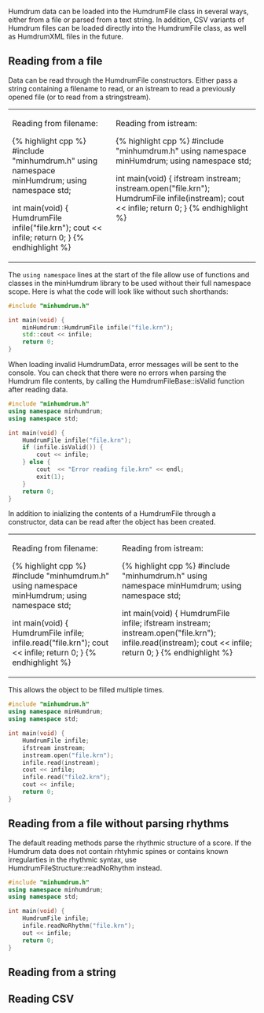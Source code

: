 
Humdrum data can be loaded into the <span class="mhc">HumdrumFile</span> class
in several ways, either from a file or parsed from a text string.  In addition,
<span class="topic-cvs">CSV</span> variants of Humdrum files can be loaded
directly into the HumdrumFile class, as well as
<span class="topic-humdrumxml">HumdrumXML</span> files in the future.


<h2> Reading from a file </h2>

Data can be read through the <span class="mhc">HumdrumFile</span>
constructors.  Either pass
a string containing a filename to read, or an istream to read a previously
opened file (or to read from a stringstream).

<table style="width:auto;">
<tr valign="top"><td>

Reading from filename:

{% highlight cpp %}
#include "minhumdrum.h"
using namespace minHumdrum;
using namespace std;

int main(void) {
	HumdrumFile infile("file.krn");
	cout << infile;
	return 0;
}
{% endhighlight %}

</td><td>

Reading from istream:

{% highlight cpp %}
#include "minhumdrum.h"
using namespace minHumdrum;
using namespace std;

int main(void) {
	ifstream instream;
	instream.open("file.krn");
	HumdrumFile infile(instream);
	cout << infile;
	return 0;
}
{% endhighlight %}

</td></tr></table>

The `using namespace` lines at the start of the file allow use of functions
and classes in the minHumdrum library to be used without their full 
namespace scope.  Here is what the code will look like without such
shorthands:


```cpp
#include "minhumdrum.h"

int main(void) {
	minHumdrum::HumdrumFile infile("file.krn");
	std::cout << infile;
	return 0;
}
```

When loading invalid HumdrumData, error messages will be sent to
the console.  You can check that there were no errors when parsing
the Humdrum file contents, by calling the 
<span class="mhcf paren">HumdrumFileBase::isValid</span> function
after reading data.

```cpp
#include "minhumdrum.h"
using namespace minhumdrum;
using namespace std;

int main(void) {
	HumdrumFile infile("file.krn");
	if (infile.isValid()) {
		cout << infile;
	} else {
		cout  << "Error reading file.krn" << endl;
		exit(1);
	}
	return 0;
}
```

In addition to inializing the contents of a HumdrumFile through
a constructor, data can be read after the object has been created.

<table style="width:auto;">
<tr valign="top"><td>

Reading from filename:

{% highlight cpp %}
#include "minhumdrum.h"
using namespace minHumdrum;
using namespace std;

int main(void) {
	HumdrumFile infile;
	infile.read("file.krn");
	cout << infile;
	return 0;
}
{% endhighlight %}

</td><td>

Reading from istream:

{% highlight cpp %}
#include "minhumdrum.h"
using namespace minHumdrum;
using namespace std;

int main(void) {
	HumdrumFile infile;
	ifstream instream;
	instream.open("file.krn");
	infile.read(instream);
	cout << infile;
	return 0;
}
{% endhighlight %}

</td></tr></table>

This allows the object to be filled multiple times.

```cpp
#include "minhumdrum.h"
using namespace minHumdrum;
using namespace std;

int main(void) {
	HumdrumFile infile;
	ifstream instream;
	instream.open("file.krn");
	infile.read(instream);
	cout << infile;
	infile.read("file2.krn");
	cout << infile;
	return 0;
}
```


<h2>Reading from a file without parsing rhythms</h2>

The default reading methods parse the rhythmic structure of a score.
If the Humdrum data does not contain rhtyhmic spines or contains
known irregularties in the rhythmic syntax, 
use <span class="mhcf paren">HumdrumFileStructure::readNoRhythm</span> 
instead.

```cpp
#include "minhumdrum.h"
using namespace minhumdrum;
using namespace std;

int main(void) {
	HumdrumFile infile;
	infile.readNoRhythm("file.krn");
	out << infile;
	return 0;
}
```




<h2> Reading from a string </h2>




<h2> Reading CSV </h2>




